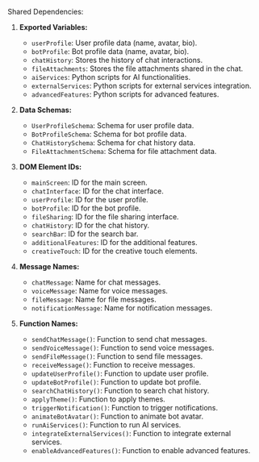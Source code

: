 Shared Dependencies:

1. **Exported Variables:**
   - `userProfile`: User profile data (name, avatar, bio).
   - `botProfile`: Bot profile data (name, avatar, bio).
   - `chatHistory`: Stores the history of chat interactions.
   - `fileAttachments`: Stores the file attachments shared in the chat.
   - `aiServices`: Python scripts for AI functionalities.
   - `externalServices`: Python scripts for external services integration.
   - `advancedFeatures`: Python scripts for advanced features.

2. **Data Schemas:**
   - `UserProfileSchema`: Schema for user profile data.
   - `BotProfileSchema`: Schema for bot profile data.
   - `ChatHistorySchema`: Schema for chat history data.
   - `FileAttachmentSchema`: Schema for file attachment data.

3. **DOM Element IDs:**
   - `mainScreen`: ID for the main screen.
   - `chatInterface`: ID for the chat interface.
   - `userProfile`: ID for the user profile.
   - `botProfile`: ID for the bot profile.
   - `fileSharing`: ID for the file sharing interface.
   - `chatHistory`: ID for the chat history.
   - `searchBar`: ID for the search bar.
   - `additionalFeatures`: ID for the additional features.
   - `creativeTouch`: ID for the creative touch elements.

4. **Message Names:**
   - `chatMessage`: Name for chat messages.
   - `voiceMessage`: Name for voice messages.
   - `fileMessage`: Name for file messages.
   - `notificationMessage`: Name for notification messages.

5. **Function Names:**
   - `sendChatMessage()`: Function to send chat messages.
   - `sendVoiceMessage()`: Function to send voice messages.
   - `sendFileMessage()`: Function to send file messages.
   - `receiveMessage()`: Function to receive messages.
   - `updateUserProfile()`: Function to update user profile.
   - `updateBotProfile()`: Function to update bot profile.
   - `searchChatHistory()`: Function to search chat history.
   - `applyTheme()`: Function to apply themes.
   - `triggerNotification()`: Function to trigger notifications.
   - `animateBotAvatar()`: Function to animate bot avatar.
   - `runAiServices()`: Function to run AI services.
   - `integrateExternalServices()`: Function to integrate external services.
   - `enableAdvancedFeatures()`: Function to enable advanced features.